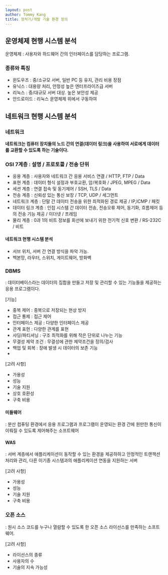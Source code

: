 ```yaml
---
layout: post
author: Tommy Kang
title: 정처기/개발 기술 환경 정의
---
```


## 운영체제 현행 시스템 분석
운영체제 : 사용자와 하드웨어 간의 인터페이스를 담당하는 프로그램.

### 종류와 특징
- 윈도우즈 : 중/소규모 서버, 일반 PC 등 유지, 관리 비용 장점
- 유닉스 : 대용량 처리, 안정성 높은 엔터프라이즈급 서버
- 리눅스 : 중/대규모 서버 대상. 높은 보안성 제공
- 안드로이드 : 리눅스 운영체제 위에서 구동하여

## 네트워크 현행 시스템 분석

### 네트워크
**네트워크는 컴퓨터 장치들의 노드 간의 연결(데이터 링크)을 사용하여 서로에게 데이터를 교환할 수 있도록 하는 기술이다.**

### OSI 7계층 : 설명 / 프로토콜 / 전송 단위
- 응용 계층 : 사용자와 네트워크 간 응용 서비스 연결 / HTTP, FTP / Data
- 표현 계층 : 데이터 형식 설정과 부호교환, 암/복호화 / JPEG, MPEG / Data
- 세션 계층 : 연결 접속 및 동기제어 / SSH, TLS / Data
- 전송 계층 : 신뢰성 있는 통신 보장 / TCP, UDP / 세그먼트
- 네트워크 계층 : 단말 간 데이터 전송을 위한 최적화된 경로 제공 / IP,ICMP / 패킷
- 데이터 링크 계층 : 인접 시스템 간 데이터 전송, 전송오류 제어, 동기화, 흐름제어 등의 전송 기능 제공 / 이더넷 / 프레임
- 물리 계층 : 0과 1의 비트 정보를 회선에 보내기 위한 전기적 신호 변환 / RS-232C / 비트

#### 네트워크 현행 시스템 분석
- 서브 위치, 서버 간 연결 방식을 파악 가능.
- 백본망, 라우터, 스위치, 게이트웨어, 방화벽

### DBMS
: 데이터베이스라는 데이터의 집합을 만들고 저장 및 관리할 수 있는 기능들을 제공하는 응용 프로그램이다.

[기능]
- 중복 제어 : 중복으로 저장되는 현상 방지
- 접근 통제 : 접근 제어
- 인터페이스 제공 : 다양한 인터페이스 제공
- 관계 표현 : 다양한 관계를 표현
- 샤딩/파티셔닝 : 구조 최적화를 위해 작은 단위로 나누는 기능 
- 무결성 제약 조건 : 무결성에 관한 제약조건을 정의/검사
- 백업 및 회복 : 장애 발생 시 데이터의 보존 기능
- 

[고려 사항]
- 가용성
- 성능
- 기술 지원
- 상호 호환성
- 구축 비용


#### 미들웨어
: 분산 컴퓨팅 환경에서 응용 프로그램과 프로그램이 운영되는 환경 간에 원만한 통신이 이뤄질 수 있도록 제어해주는 소프트웨어

#### WAS
: 서버 계층에서 애플리케이션이 동작할 수 있는 환경을 제공하하고 안정적인 트랜잭션 처리와 관리, 다른 이기종 시스템과의 애플리케이션 연동을 지원하는 서버

[고려 사항]
- 가용성
- 성능
- 기술 지원
- 구축 비용

### 오픈 소스
: 원시 소스 코드를 누구나 열람할 수 있도록 한 오픈 소스 라이선스를 만족하는 소프트웨어.

[고려 사항]
- 라이선스의 종류
- 사용자의 수
- 기술의 지속 가능성

